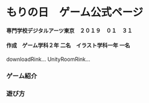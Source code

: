 # もりの日　ゲーム公式ページ

#### 専門学校デジタルアーツ東京　２０１９　０１　３１  
#### 作成　ゲーム学科２年 二名　イラスト学科一年 一名

downloadRink...  UnityRoomRink...

### ゲーム紹介

### 遊び方

### 
